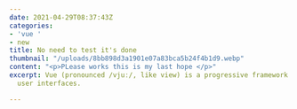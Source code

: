 ```yaml
---
date: 2021-04-29T08:37:43Z
categories:
- 'vue '
- new
title: No need to test it's done
thumbnail: "/uploads/8bb898d3a1901e07a83bca5b24f4b1d9.webp"
content: "<p>PLease works this is my last hope </p>"
excerpt: Vue (pronounced /vjuː/, like view) is a progressive framework for building
  user interfaces.

---
```

